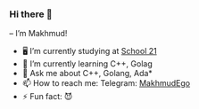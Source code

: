 ### Hi there 👋
 – I’m Makhmud!


- 🖥 I’m currently studying at [School 21](https://21-school.ru)
- 🌱 I’m currently learning C++, Golag
- 💬 Ask me about C++, Golang, Ada*
- 📫 How to reach me: Telegram: [MakhmudEgo](https://t.me/MakhmudEgo)
- ⚡ Fun fact: 😈
